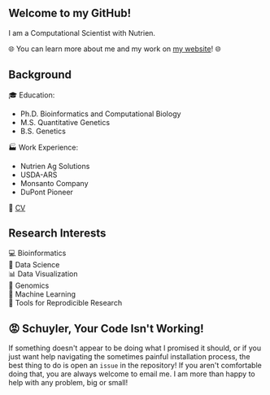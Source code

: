 ## Welcome to my GitHub!

I am a Computational Scientist with Nutrien.

🌐 You can learn more about me and my work on [my website](http://schuyler-smith.github.io)! 🌐

## Background

🎓 Education:
  * Ph.D. Bioinformatics and Computational Biology
  * M.S. Quantitative Genetics
  * B.S. Genetics

🏭 Work Experience:
  * Nutrien Ag Solutions
  * USDA-ARS
  * Monsanto Company
  * DuPont Pioneer
 
📃 [CV](https://schuyler-smith.github.io/cv)

## Research Interests

💻 Bioinformatics <br>
💾 Data Science <br>
📊 Data Visualization <br>
🧬 Genomics <br>
📎 Machine Learning <br>
🔨 Tools for Reprodicible Research <br>

## 😡 Schuyler, Your Code Isn't Working!

If something doesn't appear to be doing what I promised it should, or if you just want help navigating the sometimes painful installation process, the best thing to do is open an `issue` in the repository! If you aren't comfortable doing that, you are always welcome to email me. I am more than happy to help with any problem, big or small!



<!--
**schuyler-smith/schuyler-smith** is a ✨ _special_ ✨ repository because its `README.md` (this file) appears on your GitHub profile.

Here are some ideas to get you started:


- 🔭 I’m currently working on ...
- 🌱 I’m currently learning ...
- 👯 I’m looking to collaborate on ...
- 🤔 I’m looking for help with ...
- 💬 Ask me about ...
- 📫 How to reach me: ...
- 😄 Pronouns: ...
- ⚡ Fun fact: ...
-->

